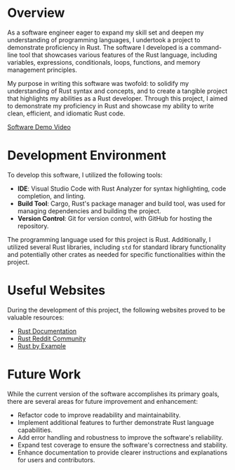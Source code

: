 # Overview

As a software engineer eager to expand my skill set and deepen my understanding of programming languages, I undertook a project to demonstrate proficiency in Rust. The software I developed is a command-line tool that showcases various features of the Rust language, including variables, expressions, conditionals, loops, functions, and memory management principles.

My purpose in writing this software was twofold: to solidify my understanding of Rust syntax and concepts, and to create a tangible project that highlights my abilities as a Rust developer. Through this project, I aimed to demonstrate my proficiency in Rust and showcase my ability to write clean, efficient, and idiomatic Rust code.

[Software Demo Video](https://youtu.be/UatZpp_psb8)

# Development Environment

To develop this software, I utilized the following tools:

- **IDE**: Visual Studio Code with Rust Analyzer for syntax highlighting, code completion, and linting.
- **Build Tool**: Cargo, Rust's package manager and build tool, was used for managing dependencies and building the project.
- **Version Control**: Git for version control, with GitHub for hosting the repository.

The programming language used for this project is Rust. Additionally, I utilized several Rust libraries, including `std` for standard library functionality and potentially other crates as needed for specific functionalities within the project.

# Useful Websites

During the development of this project, the following websites proved to be valuable resources:

- [Rust Documentation](https://doc.rust-lang.org/stable/)
- [Rust Reddit Community](https://www.reddit.com/r/rust/)
- [Rust by Example](https://doc.rust-lang.org/rust-by-example/)

# Future Work

While the current version of the software accomplishes its primary goals, there are several areas for future improvement and enhancement:

- Refactor code to improve readability and maintainability.
- Implement additional features to further demonstrate Rust language capabilities.
- Add error handling and robustness to improve the software's reliability.
- Expand test coverage to ensure the software's correctness and stability.
- Enhance documentation to provide clearer instructions and explanations for users and contributors.